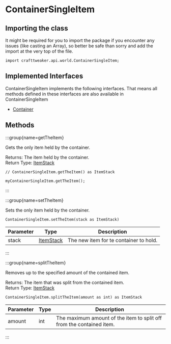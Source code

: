 # ContainerSingleItem

## Importing the class

It might be required for you to import the package if you encounter any issues (like casting an Array), so better be safe than sorry and add the import at the very top of the file.
```zenscript
import crafttweaker.api.world.ContainerSingleItem;
```


## Implemented Interfaces
ContainerSingleItem implements the following interfaces. That means all methods defined in these interfaces are also available in ContainerSingleItem

- [Container](/vanilla/api/world/Container)

## Methods

:::group{name=getTheItem}

Gets the only item held by the container.

Returns: The item held by the container.  
Return Type: [ItemStack](/vanilla/api/item/ItemStack)

```zenscript
// ContainerSingleItem.getTheItem() as ItemStack

myContainerSingleItem.getTheItem();
```

:::

:::group{name=setTheItem}

Sets the only item held by the container.

```zenscript
ContainerSingleItem.setTheItem(stack as ItemStack)
```

| Parameter |                   Type                   |              Description               |
|-----------|------------------------------------------|----------------------------------------|
| stack     | [ItemStack](/vanilla/api/item/ItemStack) | The new item for te container to hold. |


:::

:::group{name=splitTheItem}

Removes up to the specified amount of the contained item.

Returns: The item that was split from the contained item.  
Return Type: [ItemStack](/vanilla/api/item/ItemStack)

```zenscript
ContainerSingleItem.splitTheItem(amount as int) as ItemStack
```

| Parameter | Type |                             Description                              |
|-----------|------|----------------------------------------------------------------------|
| amount    | int  | The maximum amount of the item to split off from the contained item. |


:::


